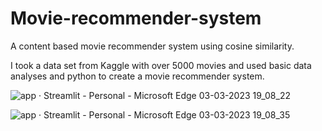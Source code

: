 ﻿# Movie-recommender-system


A content based movie recommender system using cosine similarity.


I took a data set from Kaggle with  over 5000 movies and used basic data analyses and python to create a movie recommender system. 


![app · Streamlit - Personal - Microsoft​ Edge 03-03-2023 19_08_22](https://user-images.githubusercontent.com/108003314/222736017-905cf502-d63b-4395-8b5a-7e54986272d2.png)

![app · Streamlit - Personal - Microsoft​ Edge 03-03-2023 19_08_35](https://user-images.githubusercontent.com/108003314/222736191-0ad0da8b-56c5-47bf-8896-ec8369703faf.png)
